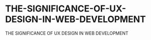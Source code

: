 # THE-SIGNIFICANCE-OF-UX-DESIGN-IN-WEB-DEVELOPMENT
THE SIGNIFICANCE OF UX DESIGN IN WEB DEVELOPMENT
